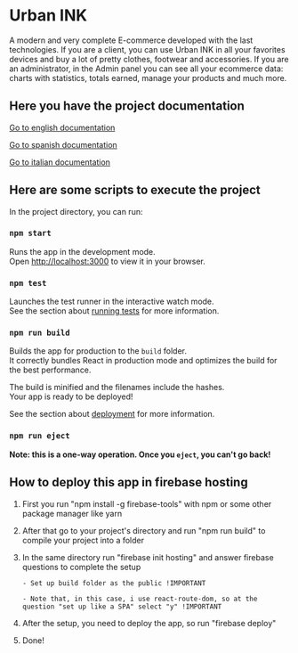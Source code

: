 # Urban INK

A modern and very complete E-commerce developed with the last technologies. If you are a client, you can use Urban INK in all your favorites devices and buy a lot of pretty clothes, footwear and accessories. If you are an administrator, in the Admin panel you can see all your ecommerce data: charts with statistics, totals earned, manage your products and much more.

## Here you have the project documentation

[Go to english documentation](https://docs.google.com/document/d/1edq3DMbFkMcT6GvYW1VymlRjF20ZBvv2JMnYcyCX1Yo/edit?usp=sharing)

[Go to spanish documentation](https://docs.google.com/document/d/1CUZgsqRY5YKX7cBR1T-3JP089XJaECT8UYDoXrtfH68/edit?usp=sharing)

[Go to italian documentation](https://docs.google.com/document/d/19lZC9L_sGZStbdk0dfaLQNkWAa4BKse4W2295ZwO-t4/edit?usp=sharing)

## Here are some scripts to execute the project

In the project directory, you can run:

### `npm start`

Runs the app in the development mode.\
Open [http://localhost:3000](http://localhost:3000) to view it in your browser.

### `npm test`

Launches the test runner in the interactive watch mode.\
See the section about [running tests](https://facebook.github.io/create-react-app/docs/running-tests) for more information.

### `npm run build`

Builds the app for production to the `build` folder.\
It correctly bundles React in production mode and optimizes the build for the best performance.

The build is minified and the filenames include the hashes.\
Your app is ready to be deployed!

See the section about [deployment](https://facebook.github.io/create-react-app/docs/deployment) for more information.

### `npm run eject`

**Note: this is a one-way operation. Once you `eject`, you can't go back!**

## How to deploy this app in firebase hosting

1. First you run "npm install -g firebase-tools" with npm or some other package manager like yarn
2. After that go to your project's directory and run "npm run build" to compile your project into a folder
3. In the same directory run "firebase init hosting" and answer firebase questions to complete the setup

       - Set up build folder as the public !IMPORTANT 

       - Note that, in this case, i use react-route-dom, so at the question "set up like a SPA" select "y" !IMPORTANT
       
5. After the setup, you need to deploy the app, so run "firebase deploy"
6. Done!
